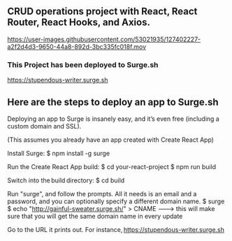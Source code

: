 ## CRUD operations project with React, React Router, React Hooks, and Axios.

https://user-images.githubusercontent.com/53021935/127402227-a2f2d4d3-9650-44a8-892d-3bc335fc018f.mov

### This Project has been deployed to Surge.sh

https://stupendous-writer.surge.sh

## Here are the steps to deploy an app to Surge.sh

Deploying an app to Surge is insanely easy, and it’s even free (including a custom domain and SSL). 

(This assumes you already have an app created with Create React App) 

Install Surge: 
$ npm install -g surge 

Run the Create React App build: 
$ cd your-react-project 
$ npm run build 

Switch into the build directory: 
$ cd build 

Run "surge", and follow the prompts. All it needs is an email and a password, and you can optionally specify a different domain name. 
$ surge 
$ echo "http://gainful-sweater.surge.sh/" > CNAME                     ---> this will make sure that you will get the same domain name in every update 

Go to the URL it prints out. For instance, https://stupendous-writer.surge.sh 